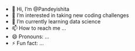 - 👋 Hi, I’m @Pandeyishita
- 👀 I’m interested in taking new coding challenges
- 🌱 I’m currently learning data science
- 📫 How to reach me ...
- 😄 Pronouns: ...
- ⚡ Fun fact: ...

<!---
Pandeyishita/Pandeyishita is a ✨ special ✨ repository because its `README.md` (this file) appears on your GitHub profile.
You can click the Preview link to take a look at your changes.
--->
